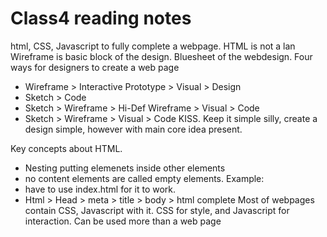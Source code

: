 # Class4 reading notes

html, CSS, Javascript to fully complete a webpage. HTML is not a lan
Wireframe is basic block of the design. Bluesheet of the webdesign.
Four ways for designers to create a web page
- Wireframe > Interactive Prototype > Visual > Design
- Sketch > Code
- Sketch > Wireframe > Hi-Def Wireframe > Visual > Code
- Sketch > Wireframe > Visual > Code
KISS. Keep it simple silly, create a design simple, however with main core idea present.

Key concepts about HTML. 
- Nesting putting elemenets inside other elements
- no content elements are called empty elements. Example: <img>
- have to use index.html for it to work. 
- Html > Head > meta > title > body > html complete
Most of webpages contain CSS, Javascript with it. CSS for style, and Javascript for interaction. Can be used more than a web page